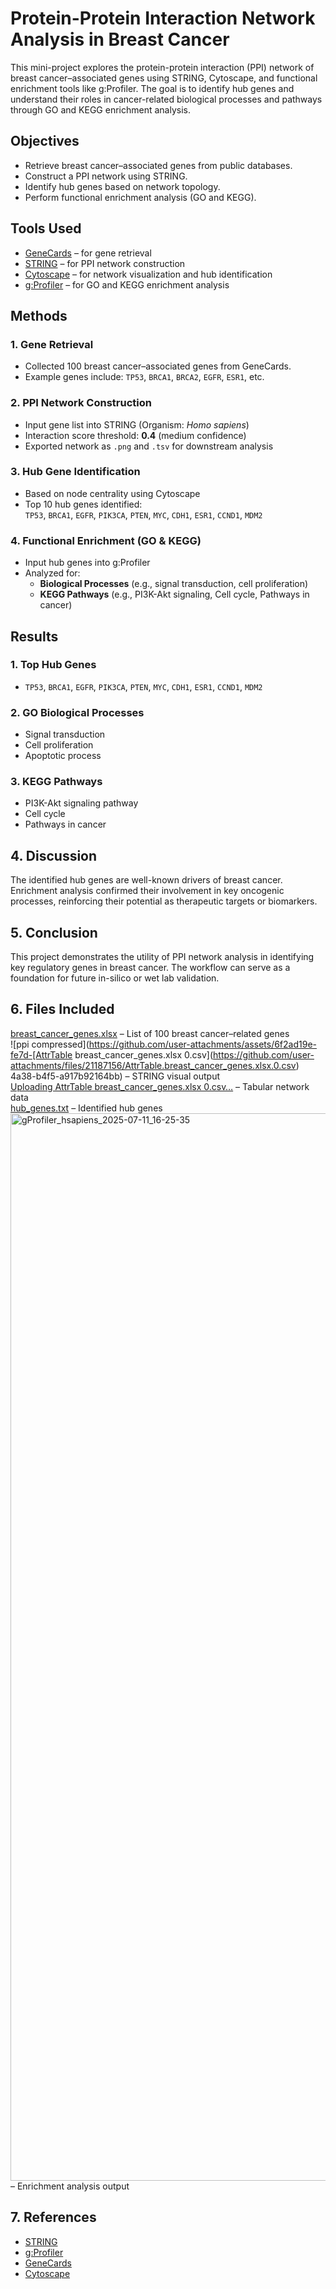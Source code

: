 # Protein-Protein Interaction Network Analysis in Breast Cancer

This mini-project explores the protein-protein interaction (PPI) network of breast cancer–associated genes using STRING, Cytoscape, and functional enrichment tools like g:Profiler. The goal is to identify hub genes and understand their roles in cancer-related biological processes and pathways through GO and KEGG enrichment analysis.

## Objectives

- Retrieve breast cancer–associated genes from public databases.
- Construct a PPI network using STRING.
- Identify hub genes based on network topology.
- Perform functional enrichment analysis (GO and KEGG).

## Tools Used

- [GeneCards](https://www.genecards.org) – for gene retrieval  
- [STRING](https://string-db.org) – for PPI network construction  
- [Cytoscape](https://cytoscape.org) – for network visualization and hub identification  
- [g:Profiler](https://biit.cs.ut.ee/gprofiler/) – for GO and KEGG enrichment analysis  

## Methods

### 1. Gene Retrieval
- Collected 100 breast cancer–associated genes from GeneCards.
- Example genes include: `TP53`, `BRCA1`, `BRCA2`, `EGFR`, `ESR1`, etc.

### 2. PPI Network Construction
- Input gene list into STRING (Organism: *Homo sapiens*)
- Interaction score threshold: **0.4** (medium confidence)
- Exported network as `.png` and `.tsv` for downstream analysis

### 3. Hub Gene Identification
- Based on node centrality using Cytoscape
- Top 10 hub genes identified:  
  `TP53`, `BRCA1`, `EGFR`, `PIK3CA`, `PTEN`, `MYC`, `CDH1`, `ESR1`, `CCND1`, `MDM2`

### 4. Functional Enrichment (GO & KEGG)
- Input hub genes into g:Profiler
- Analyzed for:
  - **Biological Processes** (e.g., signal transduction, cell proliferation)
  - **KEGG Pathways** (e.g., PI3K-Akt signaling, Cell cycle, Pathways in cancer)

## Results

### 1. Top Hub Genes
- `TP53`, `BRCA1`, `EGFR`, `PIK3CA`, `PTEN`, `MYC`, `CDH1`, `ESR1`, `CCND1`, `MDM2`

### 2. GO Biological Processes
- Signal transduction  
- Cell proliferation  
- Apoptotic process  

### 3. KEGG Pathways
- PI3K-Akt signaling pathway  
- Cell cycle  
- Pathways in cancer  

## 4. Discussion

The identified hub genes are well-known drivers of breast cancer. Enrichment analysis confirmed their involvement in key oncogenic processes, reinforcing their potential as therapeutic targets or biomarkers.

## 5. Conclusion

This project demonstrates the utility of PPI network analysis in identifying key regulatory genes in breast cancer. The workflow can serve as a foundation for future in-silico or wet lab validation.

## 6. Files Included
 [breast_cancer_genes.xlsx](https://github.com/user-attachments/files/21187085/breast_cancer_genes.xlsx) – List of 100 breast cancer–related genes  
![ppi compressed](https://github.com/user-attachments/assets/6f2ad19e-fe7d-[AttrTable breast_cancer_genes.xlsx 0.csv](https://github.com/user-attachments/files/21187156/AttrTable.breast_cancer_genes.xlsx.0.csv)
4a38-b4f5-a917b92164bb) – STRING visual output  
[Uploading AttrTable breast_cancer_genes.xlsx 0.csv…]() – Tabular network data  
[hub_genes.txt](https://github.com/user-attachments/files/21187160/hub_genes.txt)  – Identified hub genes  
<img width="1907" height="1708" alt="gProfiler_hsapiens_2025-07-11_16-25-35" src="https://github.com/user-attachments/assets/d6d4f396-ccc9-4528-86be-74934cf1ffc3" /> – Enrichment analysis output  

## 7. References

- [STRING](https://string-db.org)  
- [g:Profiler](https://biit.cs.ut.ee/gprofiler/)  
- [GeneCards](https://www.genecards.org)  
- [Cytoscape](https://cytoscape.org)  
